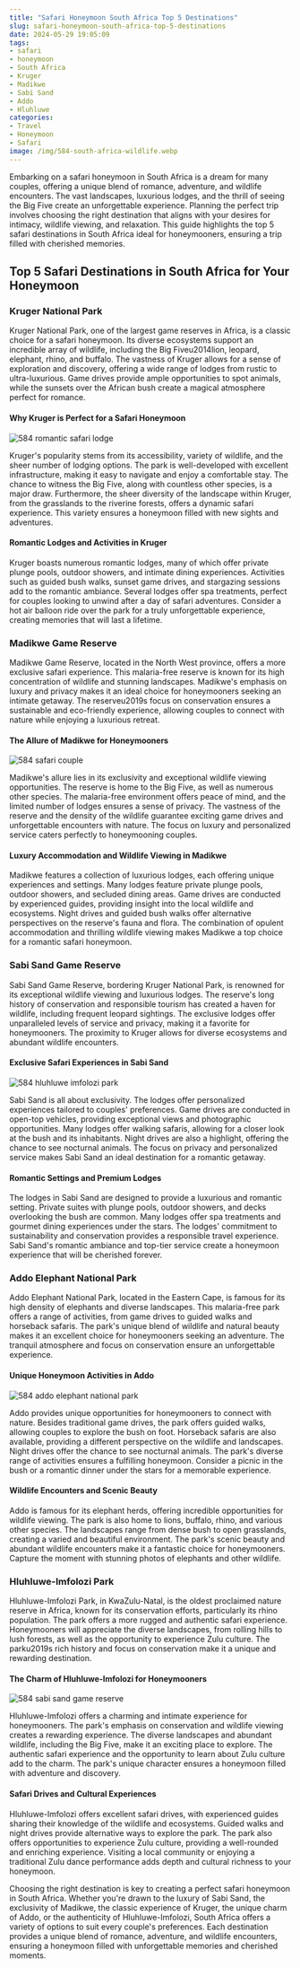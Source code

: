 ```yaml
---
title: "Safari Honeymoon South Africa Top 5 Destinations"
slug: safari-honeymoon-south-africa-top-5-destinations
date: 2024-05-29 19:05:09
tags:
- safari
- honeymoon
- South Africa
- Kruger
- Madikwe
- Sabi Sand
- Addo
- Hluhluwe
categories:
- Travel
- Honeymoon
- Safari
image: /img/584-south-africa-wildlife.webp 
---
```

Embarking on a safari honeymoon in South Africa is a dream for many couples, offering a unique blend of romance, adventure, and wildlife encounters. The vast landscapes, luxurious lodges, and the thrill of seeing the Big Five create an unforgettable experience. Planning the perfect trip involves choosing the right destination that aligns with your desires for intimacy, wildlife viewing, and relaxation. This guide highlights the top 5 safari destinations in South Africa ideal for honeymooners, ensuring a trip filled with cherished memories.

## Top 5 Safari Destinations in South Africa for Your Honeymoon

### Kruger National Park

Kruger National Park, one of the largest game reserves in Africa, is a classic choice for a safari honeymoon. Its diverse ecosystems support an incredible array of wildlife, including the Big Fiveu2014lion, leopard, elephant, rhino, and buffalo. The vastness of Kruger allows for a sense of exploration and discovery, offering a wide range of lodges from rustic to ultra-luxurious. Game drives provide ample opportunities to spot animals, while the sunsets over the African bush create a magical atmosphere perfect for romance.

#### Why Kruger is Perfect for a Safari Honeymoon

![584 romantic safari lodge](/img/584-romantic-safari-lodge.webp)

Kruger's popularity stems from its accessibility, variety of wildlife, and the sheer number of lodging options. The park is well-developed with excellent infrastructure, making it easy to navigate and enjoy a comfortable stay. The chance to witness the Big Five, along with countless other species, is a major draw. Furthermore, the sheer diversity of the landscape within Kruger, from the grasslands to the riverine forests, offers a dynamic safari experience. This variety ensures a honeymoon filled with new sights and adventures.

#### Romantic Lodges and Activities in Kruger

Kruger boasts numerous romantic lodges, many of which offer private plunge pools, outdoor showers, and intimate dining experiences. Activities such as guided bush walks, sunset game drives, and stargazing sessions add to the romantic ambiance. Several lodges offer spa treatments, perfect for couples looking to unwind after a day of safari adventures. Consider a hot air balloon ride over the park for a truly unforgettable experience, creating memories that will last a lifetime.

### Madikwe Game Reserve

Madikwe Game Reserve, located in the North West province, offers a more exclusive safari experience. This malaria-free reserve is known for its high concentration of wildlife and stunning landscapes. Madikwe's emphasis on luxury and privacy makes it an ideal choice for honeymooners seeking an intimate getaway. The reserveu2019s focus on conservation ensures a sustainable and eco-friendly experience, allowing couples to connect with nature while enjoying a luxurious retreat.

#### The Allure of Madikwe for Honeymooners

![584 safari couple](/img/584-safari-couple.webp)

Madikwe's allure lies in its exclusivity and exceptional wildlife viewing opportunities. The reserve is home to the Big Five, as well as numerous other species. The malaria-free environment offers peace of mind, and the limited number of lodges ensures a sense of privacy. The vastness of the reserve and the density of the wildlife guarantee exciting game drives and unforgettable encounters with nature. The focus on luxury and personalized service caters perfectly to honeymooning couples.

#### Luxury Accommodation and Wildlife Viewing in Madikwe

Madikwe features a collection of luxurious lodges, each offering unique experiences and settings. Many lodges feature private plunge pools, outdoor showers, and secluded dining areas. Game drives are conducted by experienced guides, providing insight into the local wildlife and ecosystems. Night drives and guided bush walks offer alternative perspectives on the reserve's fauna and flora. The combination of opulent accommodation and thrilling wildlife viewing makes Madikwe a top choice for a romantic safari honeymoon.

### Sabi Sand Game Reserve

Sabi Sand Game Reserve, bordering Kruger National Park, is renowned for its exceptional wildlife viewing and luxurious lodges. The reserve's long history of conservation and responsible tourism has created a haven for wildlife, including frequent leopard sightings. The exclusive lodges offer unparalleled levels of service and privacy, making it a favorite for honeymooners. The proximity to Kruger allows for diverse ecosystems and abundant wildlife encounters.

#### Exclusive Safari Experiences in Sabi Sand

![584 hluhluwe imfolozi park](/img/584-hluhluwe-imfolozi-park.webp)

Sabi Sand is all about exclusivity. The lodges offer personalized experiences tailored to couples' preferences. Game drives are conducted in open-top vehicles, providing exceptional views and photographic opportunities. Many lodges offer walking safaris, allowing for a closer look at the bush and its inhabitants. Night drives are also a highlight, offering the chance to see nocturnal animals. The focus on privacy and personalized service makes Sabi Sand an ideal destination for a romantic getaway.

#### Romantic Settings and Premium Lodges

The lodges in Sabi Sand are designed to provide a luxurious and romantic setting. Private suites with plunge pools, outdoor showers, and decks overlooking the bush are common. Many lodges offer spa treatments and gourmet dining experiences under the stars. The lodges' commitment to sustainability and conservation provides a responsible travel experience. Sabi Sand's romantic ambiance and top-tier service create a honeymoon experience that will be cherished forever.

### Addo Elephant National Park

Addo Elephant National Park, located in the Eastern Cape, is famous for its high density of elephants and diverse landscapes. This malaria-free park offers a range of activities, from game drives to guided walks and horseback safaris. The park's unique blend of wildlife and natural beauty makes it an excellent choice for honeymooners seeking an adventure. The tranquil atmosphere and focus on conservation ensure an unforgettable experience.

#### Unique Honeymoon Activities in Addo

![584 addo elephant national park](/img/584-addo-elephant-national-park.webp)

Addo provides unique opportunities for honeymooners to connect with nature. Besides traditional game drives, the park offers guided walks, allowing couples to explore the bush on foot. Horseback safaris are also available, providing a different perspective on the wildlife and landscapes. Night drives offer the chance to see nocturnal animals. The park's diverse range of activities ensures a fulfilling honeymoon. Consider a picnic in the bush or a romantic dinner under the stars for a memorable experience.

#### Wildlife Encounters and Scenic Beauty

Addo is famous for its elephant herds, offering incredible opportunities for wildlife viewing. The park is also home to lions, buffalo, rhino, and various other species. The landscapes range from dense bush to open grasslands, creating a varied and beautiful environment. The park's scenic beauty and abundant wildlife encounters make it a fantastic choice for honeymooners. Capture the moment with stunning photos of elephants and other wildlife.

### Hluhluwe-Imfolozi Park

Hluhluwe-Imfolozi Park, in KwaZulu-Natal, is the oldest proclaimed nature reserve in Africa, known for its conservation efforts, particularly its rhino population. The park offers a more rugged and authentic safari experience. Honeymooners will appreciate the diverse landscapes, from rolling hills to lush forests, as well as the opportunity to experience Zulu culture. The parku2019s rich history and focus on conservation make it a unique and rewarding destination.

#### The Charm of Hluhluwe-Imfolozi for Honeymooners

![584 sabi sand game reserve](/img/584-sabi-sand-game-reserve.webp)

Hluhluwe-Imfolozi offers a charming and intimate experience for honeymooners. The park's emphasis on conservation and wildlife viewing creates a rewarding experience. The diverse landscapes and abundant wildlife, including the Big Five, make it an exciting place to explore. The authentic safari experience and the opportunity to learn about Zulu culture add to the charm. The park's unique character ensures a honeymoon filled with adventure and discovery.

#### Safari Drives and Cultural Experiences

Hluhluwe-Imfolozi offers excellent safari drives, with experienced guides sharing their knowledge of the wildlife and ecosystems. Guided walks and night drives provide alternative ways to explore the park. The park also offers opportunities to experience Zulu culture, providing a well-rounded and enriching experience. Visiting a local community or enjoying a traditional Zulu dance performance adds depth and cultural richness to your honeymoon.

Choosing the right destination is key to creating a perfect safari honeymoon in South Africa. Whether you're drawn to the luxury of Sabi Sand, the exclusivity of Madikwe, the classic experience of Kruger, the unique charm of Addo, or the authenticity of Hluhluwe-Imfolozi, South Africa offers a variety of options to suit every couple's preferences. Each destination provides a unique blend of romance, adventure, and wildlife encounters, ensuring a honeymoon filled with unforgettable memories and cherished moments.

